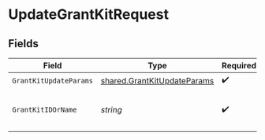 # UpdateGrantKitRequest


## Fields

| Field                                                                      | Type                                                                       | Required                                                                   | Description                                                                |
| -------------------------------------------------------------------------- | -------------------------------------------------------------------------- | -------------------------------------------------------------------------- | -------------------------------------------------------------------------- |
| `GrantKitUpdateParams`                                                     | [shared.GrantKitUpdateParams](../../models/shared/grantkitupdateparams.md) | :heavy_check_mark:                                                         | N/A                                                                        |
| `GrantKitIDOrName`                                                         | *string*                                                                   | :heavy_check_mark:                                                         | The ID of the grant kit or resource to update                              |